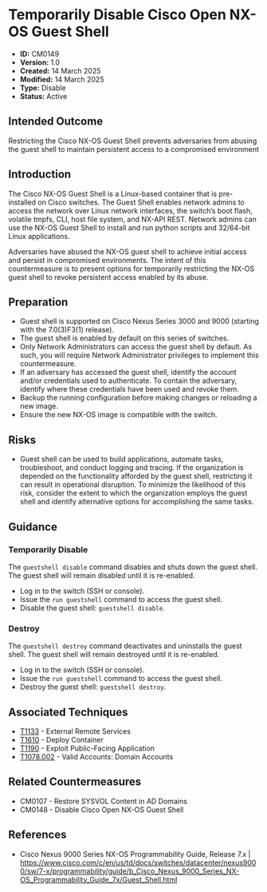 # Temporarily Disable Cisco Open NX-OS Guest Shell

* **ID:** CM0149
* **Version:** 1.0
* **Created:** 14 March 2025
* **Modified:** 14 March 2025
* **Type:** Disable
* **Status:** Active

## Intended Outcome

Restricting the Cisco NX-OS Guest Shell prevents adversaries from abusing the guest shell to maintain persistent access to a compromised environment

## Introduction

The Cisco NX-OS Guest Shell is a Linux-based container that is pre-installed on Cisco switches. The Guest Shell enables network admins to access the network over Linux network interfaces, the switch’s boot flash, volatile tmpfs, CLI, host file system, and NX-API REST. Network admins can use the NX-OS Guest Shell to install and run python scripts and 32/64-bit Linux applications.

Adversaries have abused the NX-OS guest shell to achieve initial access and persist in compromised environments. The intent of this countermeasure is to present options for temporarily restricting the NX-OS guest shell to revoke persistent access enabled by its abuse.

## Preparation

- Guest shell is supported on Cisco Nexus Series 3000 and 9000 (starting with the 7.0(3)F3(1) release).
- The guest shell is enabled by default on this series of switches.
- Only Network Administrators can access the guest shell by default. As such, you will require Network Administrator privileges to implement this countermeasure.
- If an adversary has accessed the guest shell, identify the account and/or credentials used to authenticate. To contain the adversary, identify where these credentials have been used and revoke them.
- Backup the running configuration before making changes or reloading a new image.
- Ensure the new NX-OS image is compatible with the switch.

## Risks

- Guest shell can be used to build applications, automate tasks, troubleshoot, and conduct logging and tracing. If the organization is depended on the functionality afforded by the guest shell, restricting it can result in operational disruption. To minimize the likelihood of this risk, consider the extent to which the organization employs the guest shell and identify alternative options for accomplishing the same tasks.

## Guidance

### Temporarily Disable

The `guestshell disable` command disables and shuts down the guest shell. The guest shell will remain disabled until it is re-enabled.
- Log in to the switch (SSH or console).
- Issue the `run guestshell` command to access the guest shell.
- Disable the guest shell: `guestshell disable`.

### Destroy

The `guestshell destroy` command deactivates and uninstalls the guest shell. The guest shell will remain destroyed until it is re-enabled.
- Log in to the switch (SSH or console).
- Issue the `run guestshell` command to access the guest shell.
- Destroy the guest shell: `guestshell destroy`.


## Associated Techniques

- [T1133](https://attack.mitre.org/techniques/T1133/) - External Remote Services
- [T1610](https://attack.mitre.org/techniques/T1610/) - Deploy Container
- [T1190](https://attack.mitre.org/techniques/T1190/) - Exploit Public-Facing Application
- [T1078.002](https://attack.mitre.org/techniques/T1078/002/) - Valid Accounts: Domain Accounts

## Related Countermeasures

- CM0107 - Restore SYSVOL Content in AD Domains
- CM0148 - Disable Cisco Open NX-OS Guest Shell

## References

- Cisco Nexus 9000 Series NX-OS Programmability Guide, Release 7.x | <https://www.cisco.com/c/en/us/td/docs/switches/datacenter/nexus9000/sw/7-x/programmability/guide/b_Cisco_Nexus_9000_Series_NX-OS_Programmability_Guide_7x/Guest_Shell.html>
